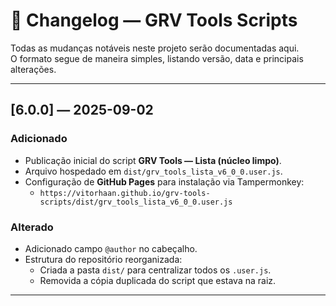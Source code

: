 # 📜 Changelog — GRV Tools Scripts

Todas as mudanças notáveis neste projeto serão documentadas aqui.  
O formato segue de maneira simples, listando versão, data e principais alterações.

---

## [6.0.0] — 2025-09-02
### Adicionado
- Publicação inicial do script **GRV Tools — Lista (núcleo limpo)**.
- Arquivo hospedado em `dist/grv_tools_lista_v6_0_0.user.js`.
- Configuração de **GitHub Pages** para instalação via Tampermonkey:
  - `https://vitorhaan.github.io/grv-tools-scripts/dist/grv_tools_lista_v6_0_0.user.js`

### Alterado
- Adicionado campo `@author` no cabeçalho.
- Estrutura do repositório reorganizada:
  - Criada a pasta `dist/` para centralizar todos os `.user.js`.
  - Removida a cópia duplicada do script que estava na raiz.

---


